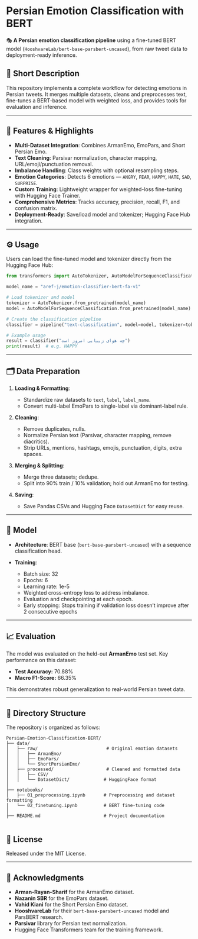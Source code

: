 # Persian Emotion Classification with BERT
🎭 **A Persian emotion classification pipeline** using a fine-tuned BERT model (`HooshvareLab/bert-base-parsbert-uncased`), from raw tweet data to deployment-ready inference.


## 📝 Short Description

This repository implements a complete workflow for detecting emotions in Persian tweets. It merges multiple datasets, cleans and preprocesses text, fine-tunes a BERT-based model with weighted loss, and provides tools for evaluation and inference.

---

## 🌟 Features & Highlights

* **Multi-Dataset Integration**: Combines ArmanEmo, EmoPars, and Short Persian Emo.
* **Text Cleaning**: Parsivar normalization, character mapping, URL/emoji/punctuation removal.
* **Imbalance Handling**: Class weights with optional resampling steps.
* **Emotion Categories**: Detects 6 emotions — `ANGRY`, `FEAR`, `HAPPY`, `HATE`, `SAD`, `SURPRISE`.
* **Custom Training**: Lightweight wrapper for weighted-loss fine-tuning with Hugging Face Trainer.
* **Comprehensive Metrics**: Tracks accuracy, precision, recall, F1, and confusion matrix.
* **Deployment-Ready**: Save/load model and tokenizer; Hugging Face Hub integration.



---

## ⚙️ Usage

Users can load the fine-tuned model and tokenizer directly from the Hugging Face Hub:

```python
from transformers import AutoTokenizer, AutoModelForSequenceClassification, pipeline

model_name = "aref-j/emotion-classifier-bert-fa-v1"

# Load tokenizer and model
tokenizer = AutoTokenizer.from_pretrained(model_name)
model = AutoModelForSequenceClassification.from_pretrained(model_name)

# Create the classification pipeline
classifier = pipeline("text-classification", model=model, tokenizer=tokenizer)

# Example usage
result = classifier("چه هوای زیبایی امروز است")
print(result)  # e.g. HAPPY
```

---

## 🗂️ Data Preparation

1. **Loading & Formatting**:

   * Standardize raw datasets to `text`, `label`, `label_name`.
   * Convert multi-label EmoPars to single-label via dominant-label rule.
2. **Cleaning**:

   * Remove duplicates, nulls.
   * Normalize Persian text (Parsivar, character mapping, remove diacritics).
   * Strip URLs, mentions, hashtags, emojis, punctuation, digits, extra spaces.
3. **Merging & Splitting**:

   * Merge three datasets; dedupe.
   * Split into 90% train / 10% validation; hold out ArmanEmo for testing.
4. **Saving**:

   * Save Pandas CSVs and Hugging Face `DatasetDict` for easy reuse.

---

## 🤖 Model

* **Architecture**: BERT base (`bert-base-parsbert-uncased`) with a sequence classification head.
* **Training**:

  * Batch size: 32
  * Epochs: 6
  * Learning rate: 1e-5
  * Weighted cross-entropy loss to address imbalance.
  * Evaluation and checkpointing at each epoch.
  * Early stopping: Stops training if validation loss doesn’t improve after 2 consecutive epochs

---

## 📈 Evaluation

The model was evaluated on the held-out **ArmanEmo** test set. Key performance on this dataset:

* **Test Accuracy:** 70.88%
* **Macro F1-Score:** 66.35%

This demonstrates robust generalization to real-world Persian tweet data.

---

## 📁 Directory Structure
The repository is organized as follows:

```
Persian-Emotion-Classification-BERT/
├── data/
│   ├── raw/                          # Original emotion datasets
│   │   ├── ArmanEmo/
│   │   ├── EmoPars/
│   │   └── ShortPersianEmo/
│   ├── processed/                    # Cleaned and formatted data
│   │   ├── CSV/
│   │   └── DatasetDict/             # HuggingFace format
│
├── notebooks/
│   ├── 01_preprocessing.ipynb       # Preprocessing and dataset formatting
│   └── 02_finetuning.ipynb          # BERT fine-tuning code
│
├── README.md                        # Project documentation
             

```

## 📄 License

Released under the MIT License.

---

## 🤝 Acknowledgments

* **Arman-Rayan-Sharif** for the ArmanEmo dataset.
* **Nazanin SBR** for the EmoPars dataset.
* **Vahid Kiani** for the Short Persian Emo dataset.
* **HooshvareLab** for their `bert-base-parsbert-uncased` model and ParsBERT research.
* **Parsivar** library for Persian text normalization.
* Hugging Face Transformers team for the training framework.
